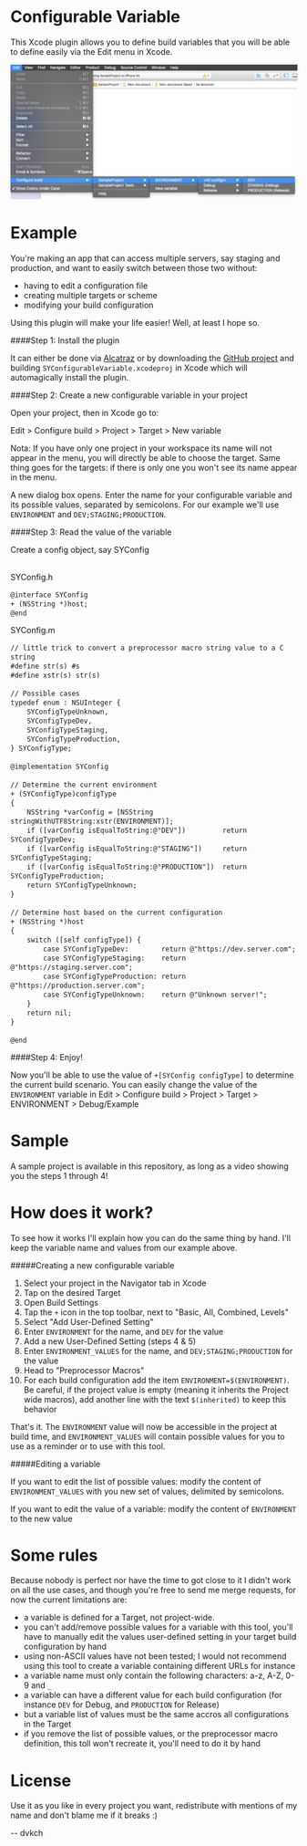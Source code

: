 Configurable Variable
=======

This Xcode plugin allows you to define build variables that you will be able to define easily via the Edit menu in Xcode.

![Screenshot](https://raw.githubusercontent.com/dvkch/SYConfigurableVariable/master/Sample%20screenshot%201.png)

Example
=======

You're making an app that can access multiple servers, say staging and production, and want to easily switch between those two without:
- having to edit a configuration file
- creating multiple targets or scheme
- modifying your build configuration

Using this plugin will make your life easier! Well, at least I hope so.

####Step 1: Install the plugin

It can either be done via [Alcatraz](http://alcatraz.io/) or by downloading the [GitHub project](github.com/dvkch/SYConfigurableVariable) and building `SYConfigurableVariable.xcodeproj` in Xcode which will automagically install the plugin.

####Step 2: Create a new configurable variable in your project

Open your project, then in Xcode go to: 

Edit > Configure build > Project > Target > New variable

Nota: If you have only one project in your workspace its name will not appear in the menu, you will directly be able to choose the target. Same thing goes for the targets: if there is only one you won't see its name appear in the menu.

A new dialog box opens. Enter the name for your configurable variable and its possible values, separated by semicolons. For our example we'll use `ENVIRONMENT` and `DEV;STAGING;PRODUCTION`.

####Step 3: Read the value of the variable

Create a config object, say SYConfig

<br />
SYConfig.h

	@interface SYConfig
	+ (NSString *)host;
	@end


SYConfig.m

	// little trick to convert a preprocessor macro string value to a C string
	#define str(s) #s
	#define xstr(s) str(s)
	
	// Possible cases
	typedef enum : NSUInteger {
	    SYConfigTypeUnknown,
	    SYConfigTypeDev,
	    SYConfigTypeStaging,
	    SYConfigTypeProduction,
	} SYConfigType;
	
	@implementation SYConfig
	
	// Determine the current environment
	+ (SYConfigType)configType
	{
	    NSString *varConfig = [NSString stringWithUTF8String:xstr(ENVIRONMENT)];
	    if ([varConfig isEqualToString:@"DEV"])         return SYConfigTypeDev;
	    if ([varConfig isEqualToString:@"STAGING"])     return SYConfigTypeStaging;
	    if ([varConfig isEqualToString:@"PRODUCTION"])  return SYConfigTypeProduction;
	    return SYConfigTypeUnknown;
	}
	
	// Determine host based on the current configuration
	+ (NSString *)host
	{
	    switch ([self configType]) {
	        case SYConfigTypeDev:        return @"https://dev.server.com";
	        case SYConfigTypeStaging:    return @"https://staging.server.com";
	        case SYConfigTypeProduction: return @"https://production.server.com";
	        case SYConfigTypeUnknown:    return @"Unknown server!";
	    }
	    return nil;
	}
	
	@end

####Step 4: Enjoy!

Now you'll be able to use the value of `+[SYConfig configType]` to determine the current build scenario. You can easily change the value of the `ENVIRONMENT` variable in Edit > Configure build > Project > Target > ENVIRONMENT > Debug/Example

Sample
=======

A sample project is available in this repository, as long as a video showing you the steps 1 through 4!

How does it work?
=======

To see how it works I'll explain how you can do the same thing by hand. I'll keep the variable name and values from our example above.

#####Creating a new configurable variable

1. Select your project in the Navigator tab in Xcode
2. Tap on the desired Target
3. Open Build Settings
4. Tap the `+` icon in the top toolbar, next to "Basic, All, Combined, Levels"
5. Select "Add User-Defined Setting"
6. Enter `ENVIRONMENT` for the name, and `DEV` for the value
7. Add a new User-Defined Setting (steps 4 & 5)
8. Enter `ENVIRONMENT_VALUES` for the name, and `DEV;STAGING;PRODUCTION` for the value
9. Head to "Preprocessor Macros"
10. For each build configuration add the item `ENVIRONMENT=$(ENVIRONMENT)`. Be careful, if the project value is empty (meaning it inherits the Project wide macros), add another line with the text `$(inherited)` to keep this behavior 

That's it. The `ENVIRONMENT` value will now be accessible in the project at build time, and `ENVIRONMENT_VALUES` will contain possible values for you to use as a reminder or to use with this tool.

#####Editing a variable

If you want to edit the list of possible values: modify the content of `ENVIRONMENT_VALUES` with you new set of values, delimited by semicolons.

If you want to edit the value of a variable: modify the content of `ENVIRONMENT` to the new value

Some rules
=======

Because nobody is perfect nor have the time to got close to it I didn't work on all the use cases, and though you're free to send me merge requests, for now the current limitations are:

- a variable is defined for a Target, not project-wide.
- you can't add/remove possible values for a variable with this tool, you'll have to manually edit the values user-defined setting in your target build configuration by hand
- using non-ASCII values have not been tested; I would not recommend using this tool to create a variable containing different URLs for instance
- a variable name must only contain the following characters: a-z, A-Z, 0-9 and `_`
- a variable can have a different value for each build configuration (for instance `DEV` for Debug, and `PRODUCTION` for Release)
- but a variable list of values must be the same accros all configurations in the Target
- if you remove the list of possible values, or the preprocessor macro definition, this toll won't recreate it, you'll need to do it by hand


License
======

Use it as you like in every project you want, redistribute with mentions of my name and don't blame me if it breaks :)

-- dvkch
 
